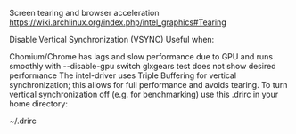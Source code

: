 Screen tearing and browser acceleration
https://wiki.archlinux.org/index.php/intel_graphics#Tearing

Disable Vertical Synchronization (VSYNC) Useful when:

Chomium/Chrome has lags and slow performance due to GPU and runs smoothly with --disable-gpu switch glxgears test does not show desired performance The intel-driver uses Triple Buffering for vertical synchronization; this allows for full performance and avoids tearing. To turn vertical synchronization off (e.g. for benchmarking) use this .drirc in your home directory:

~/.drirc
<device screen="0" driver="dri2">
	<application name="Default">
		<option name="vblank_mode" value="0"/>
	</application>
</device>
